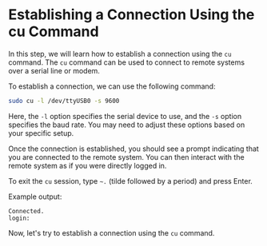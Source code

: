 # Establishing a Connection Using the cu Command

In this step, we will learn how to establish a connection using the `cu` command. The `cu` command can be used to connect to remote systems over a serial line or modem.

To establish a connection, we can use the following command:

```bash
sudo cu -l /dev/ttyUSB0 -s 9600
```

Here, the `-l` option specifies the serial device to use, and the `-s` option specifies the baud rate. You may need to adjust these options based on your specific setup.

Once the connection is established, you should see a prompt indicating that you are connected to the remote system. You can then interact with the remote system as if you were directly logged in.

To exit the `cu` session, type `~.` (tilde followed by a period) and press Enter.

Example output:

```
Connected.
login:
```

Now, let's try to establish a connection using the `cu` command.
